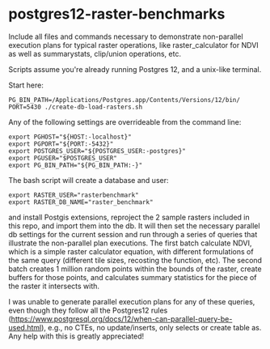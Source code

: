 # postgres12-raster-benchmarks

Include all files and commands necessary to demonstrate non-parallel execution plans for typical raster operations, like raster_calculator for NDVI as well as summarystats, clip/union operations, etc. 

Scripts assume you're already running Postgres 12, and a unix-like terminal. 

Start here:
```
PG_BIN_PATH=/Applications/Postgres.app/Contents/Versions/12/bin/ PORT=5430 ./create-db-load-rasters.sh 
```

Any of the following settings are overrideable from the command line:
```
export PGHOST="${HOST:-localhost}"
export PGPORT="${PORT:-5432}"
export POSTGRES_USER="${POSTGRES_USER:-postgres}"
export PGUSER="$POSTGRES_USER"
export PG_BIN_PATH="${PG_BIN_PATH:-}"
```

The bash script will create a database and user:
```
export RASTER_USER="rasterbenchmark"
export RASTER_DB_NAME="raster_benchmark"
```

and install Postgis extensions, reproject the 2 sample rasters included in this repo, and import them into the db. It will then set the necessary parallel db settings for the current session and run through a series of queries that illustrate the non-parallel plan executions. The first batch calculate NDVI, which is a simple raster calculator equation, with different formulations of the same query (different tile sizes, recosting the function, etc). The second batch creates 1 million random points within the bounds of the raster, create buffers for those points, and calculates summary statistics for the piece of the raster it intersects with. 

I was unable to generate parallel execution plans for any of these queries, even though they follow all the Postgres12 rules (https://www.postgresql.org/docs/12/when-can-parallel-query-be-used.html), e.g., no CTEs, no update/inserts, only selects or create table as. Any help with this is greatly appreciated!
